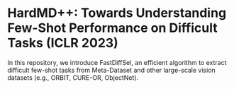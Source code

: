 # HardMD++: Towards Understanding Few-Shot Performance on Difficult Tasks (ICLR 2023)
In this repository, we introduce FastDiffSel, an efficient algorithm to extract difficult few-shot tasks from Meta-Dataset and other large-scale vision datasets (e.g., ORBIT, CURE-OR, ObjectNet). 


